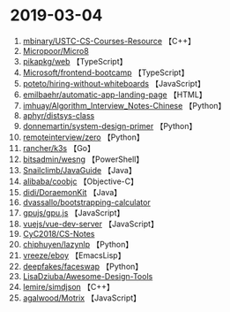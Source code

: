 # 2019-03-04

1. [mbinary/USTC-CS-Courses-Resource](https://github.com/mbinary/USTC-CS-Courses-Resource) 【C++】
2. [Micropoor/Micro8](https://github.com/Micropoor/Micro8) 
3. [pikapkg/web](https://github.com/pikapkg/web) 【TypeScript】
4. [Microsoft/frontend-bootcamp](https://github.com/Microsoft/frontend-bootcamp) 【TypeScript】
5. [poteto/hiring-without-whiteboards](https://github.com/poteto/hiring-without-whiteboards) 【JavaScript】
6. [emilbaehr/automatic-app-landing-page](https://github.com/emilbaehr/automatic-app-landing-page) 【HTML】
7. [imhuay/Algorithm_Interview_Notes-Chinese](https://github.com/imhuay/Algorithm_Interview_Notes-Chinese) 【Python】
8. [aphyr/distsys-class](https://github.com/aphyr/distsys-class) 
9. [donnemartin/system-design-primer](https://github.com/donnemartin/system-design-primer) 【Python】
10. [remoteinterview/zero](https://github.com/remoteinterview/zero) 【Python】
11. [rancher/k3s](https://github.com/rancher/k3s) 【Go】
12. [bitsadmin/wesng](https://github.com/bitsadmin/wesng) 【PowerShell】
13. [Snailclimb/JavaGuide](https://github.com/Snailclimb/JavaGuide) 【Java】
14. [alibaba/coobjc](https://github.com/alibaba/coobjc) 【Objective-C】
15. [didi/DoraemonKit](https://github.com/didi/DoraemonKit) 【Java】
16. [dvassallo/bootstrapping-calculator](https://github.com/dvassallo/bootstrapping-calculator) 
17. [gpujs/gpu.js](https://github.com/gpujs/gpu.js) 【JavaScript】
18. [vuejs/vue-dev-server](https://github.com/vuejs/vue-dev-server) 【JavaScript】
19. [CyC2018/CS-Notes](https://github.com/CyC2018/CS-Notes) 
20. [chiphuyen/lazynlp](https://github.com/chiphuyen/lazynlp) 【Python】
21. [vreeze/eboy](https://github.com/vreeze/eboy) 【EmacsLisp】
22. [deepfakes/faceswap](https://github.com/deepfakes/faceswap) 【Python】
23. [LisaDziuba/Awesome-Design-Tools](https://github.com/LisaDziuba/Awesome-Design-Tools) 
24. [lemire/simdjson](https://github.com/lemire/simdjson) 【C++】
25. [agalwood/Motrix](https://github.com/agalwood/Motrix) 【JavaScript】
